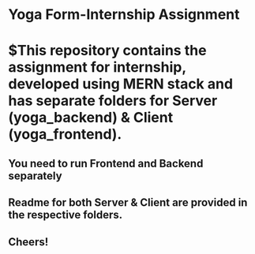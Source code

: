 # Yoga Form-Internship Assignment

# $This repository contains the assignment for internship, developed using MERN stack and has separate folders for Server (yoga_backend) & Client (yoga_frontend).
## You need to run Frontend and Backend separately
## Readme for both Server & Client are provided in the respective folders.

## Cheers!
